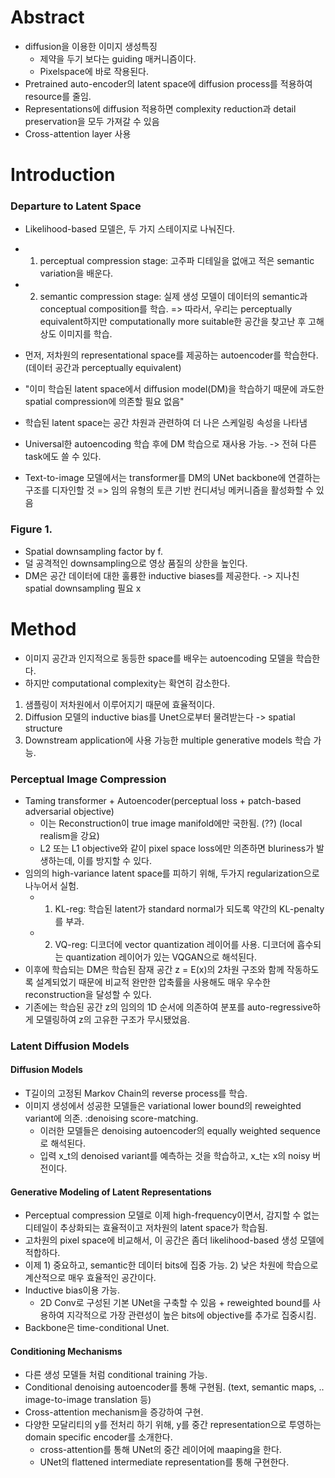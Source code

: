 # Abstract
- diffusion을 이용한 이미지 생성특징
  - 제약을 두기 보다는 guiding 매커니즘이다.
  - Pixelspace에 바로 작용된다.
- Pretrained auto-encoder의 latent space에 diffusion process를 적용하여 resource를 줄임.
- Representations에 diffusion 적용하면 complexity reduction과 detail preservation을 모두 가져갈 수 있음
- Cross-attention layer 사용

# Introduction
### Departure to Latent Space
- Likelihood-based 모델은, 두 가지 스테이지로 나눠진다.
- 1. perceptual compression stage: 고주파 디테일을 없애고 적은 semantic variation을 배운다.
- 2. semantic compression stage: 실제 생성 모델이 데이터의 semantic과 conceptual composition를 학습.
=> 따라서, 우리는 perceptually equivalent하지만 computationally more suitable한 공간을 찾고난 후 고해상도 이미지를 학습.

- 먼저, 저차원의 representational space를 제공하는 autoencoder를 학습한다. (데이터 공간과 perceptually equivalent)
- "이미 학습된 latent space에서 diffusion model(DM)을 학습하기 때문에 과도한 spatial compression에 의존할 필요 없음"
- 학습된 latent space는 공간 차원과 관련하여 더 나은 스케일링 속성을 나타냄
- Universal한 autoencoding 학습 후에 DM 학습으로 재사용 가능. -> 전혀 다른 task에도 쓸 수 있다.
- Text-to-image 모델에서는 transformer를 DM의 UNet backbone에 연결하는 구조를 디자인할 것 => 임의 유형의 토큰 기반 컨디셔닝 메커니즘을 활성화할 수 있음

### Figure 1.
- Spatial downsampling factor by f.
- 덜 공격적인 downsampling으로 영상 품질의 상한을 높인다.
- DM은 공간 데이터에 대한 훌륭한 inductive biases를 제공한다. -> 지나친 spatial downsampling 필요 x


# Method
- 이미지 공간과 인지적으로 동등한 space를 배우는 autoencoding 모델을 학습한다.
- 하지만 computational complexity는 확연히 감소한다.
1) 샘플링이 저차원에서 이루어지기 때문에 효율적이다.
2) Diffusion 모델의 inductive bias를 Unet으로부터 물려받는다 -> spatial structure
3) Downstream application에 사용 가능한 multiple generative models 학습 가능.

### Perceptual Image Compression
- Taming transformer + Autoencoder(perceptual loss + patch-based adversarial objective)
  - 이는 Reconstruction이 true image manifold에만 국한됨. (??) (local realism을 강요)
  - L2 또는 L1 objective와 같이 pixel space loss에만 의존하면 bluriness가 발생하는데, 이를 방지할 수 있다.
- 임의의 high-variance latent space를 피하기 위해, 두가지 regularization으로 나누어서 실험.
  - 1. KL-reg: 학습된 latent가 standard normal가 되도록 약간의 KL-penalty를 부과.
  - 2. VQ-reg: 디코더에 vector quantization 레이어를 사용. 디코더에 흡수되는 quantization 레이어가 있는 VQGAN으로 해석된다.
- 이후에 학습되는 DM은 학습된 잠재 공간 z = E(x)의 2차원 구조와 함께 작동하도록 설계되었기 때문에 비교적 완만한 압축률을 사용해도 매우 우수한 reconstruction을 달성할 수 있다.
- 기존에는 학습된 공간 z의 임의의 1D 순서에 의존하여 분포를 auto-regressive하게 모델링하여 z의 고유한 구조가 무시됐었음.

### Latent Diffusion Models
#### Diffusion Models
- T길이의 고정된 Markov Chain의 reverse process를 학습.
- 이미지 생성에서 성공한 모델들은 variational lower bound의 reweighted variant에 의존. :denoising score-matching.
  - 이러한 모델들은 denoising autoencoder의 equally weighted sequence로 해석된다.
  - 입력 x_t의 denoised variant를 예측하는 것을 학습하고, x_t는 x의 noisy 버전이다.
#### Generative Modeling of Latent Representations
- Perceptual compression 모델로 이제 high-frequency이면서, 감지할 수 없는 디테일이 추상화되는 효율적이고 저차원의 latent space가 학습됨.
- 고차원의 pixel space에 비교해서, 이 공간은 좀더 likelihood-based 생성 모델에 적합하다.
- 이제 1) 중요하고, semantic한 데이터 bits에 집중 가능. 2) 낮은 차원에 학습으로 계산적으로 매우 효율적인 공간이다.
- Inductive bias이용 가능.
  - 2D Conv로 구성된 기본 UNet을 구축할 수 있음 + reweighted bound를 사용하여 지각적으로 가장 관련성이 높은 bits에 objective를 추가로 집중시킴.
- Backbone은 time-conditional Unet.

#### Conditioning Mechanisms
- 다른 생성 모델들 처럼 conditional training 가능.
- Conditional denoising autoencoder를 통해 구현됨. (text, semantic maps, .. image-to-image translation 등)
- Cross-attention mechanism을 증강하여 구현.
- 다양한 모달리티의 y를 전처리 하기 위해, y를 중간 representation으로 투영하는 domain specific encoder를 소개한다.
  - cross-attention를 통해 UNet의 중간 레이어에 maaping을 한다.
  - UNet의 flattened intermediate representation를 통해 구현한다.
